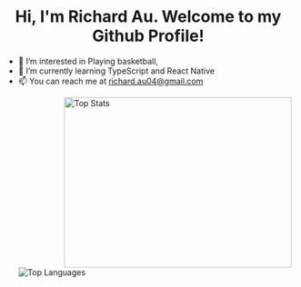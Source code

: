 <!---
au-richard/au-richard is a ✨ special ✨ repository because its `README.md` (this file) appears on your GitHub profile.
You can click the Preview link to take a look at your changes.
--->
<h1 align="center">Hi, I'm Richard Au. Welcome to my Github Profile!</h1>

- 👀 I’m interested in Playing basketball,
- 🌱 I’m currently learning TypeScript and React Native
- 📫 You can reach me at richard.au04@gmail.com
  <!-- width="400" height="300" -->
  <p><img align="right" src="https://github-readme-stats.vercel.app/api?username=au-richard&show_icons=true&locale=en" width="400" height="300" alt="Top Stats"></p>
  <!-- <br />
  <br />
  <br /> -->
  <!-- <br />
  <br />
  <br /> -->
  <p><img align="left" src="https://github-readme-stats.vercel.app/api/top-langs?username=au-richard&show_icons=true&locale=en&layout=compact" alt="Top Languages" /></p>

<!-- [![Anurag's GitHub stats](https://github-readme-stats.vercel.app/api?username=anuraghazra)](https://github.com/anuraghazra/github-readme-stats) -->

